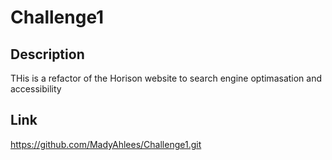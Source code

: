 # Challenge1

## Description

THis is a refactor of the Horison website to search engine optimasation and accessibility

## Link
https://github.com/MadyAhlees/Challenge1.git
